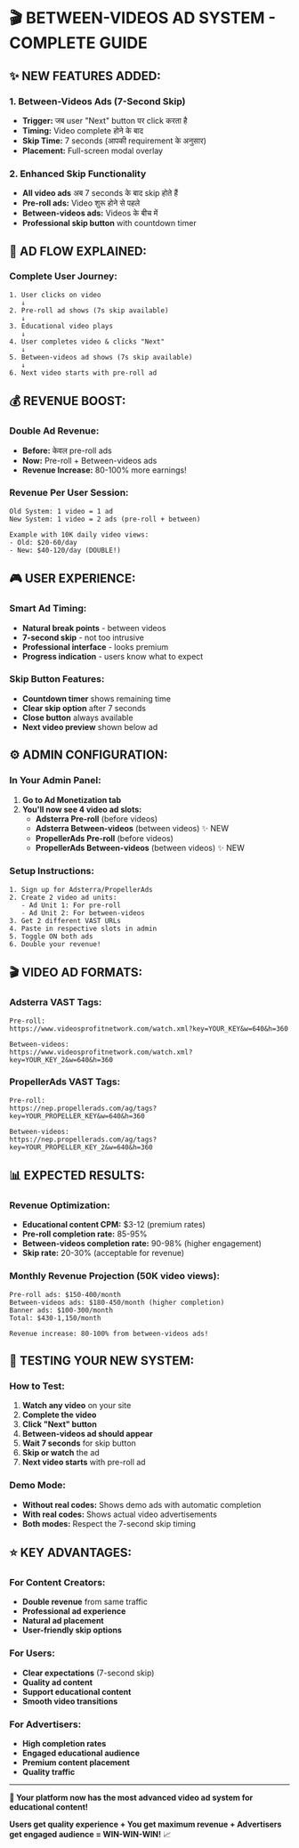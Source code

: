 # 🎬 **BETWEEN-VIDEOS AD SYSTEM - COMPLETE GUIDE**

## **✨ NEW FEATURES ADDED:**

### **1. Between-Videos Ads (7-Second Skip)**
- **Trigger:** जब user "Next" button पर click करता है
- **Timing:** Video complete होने के बाद
- **Skip Time:** 7 seconds (आपकी requirement के अनुसार)
- **Placement:** Full-screen modal overlay

### **2. Enhanced Skip Functionality**
- **All video ads** अब 7 seconds के बाद skip होते हैं
- **Pre-roll ads:** Video शुरू होने से पहले
- **Between-videos ads:** Videos के बीच में
- **Professional skip button** with countdown timer

## **🎯 AD FLOW EXPLAINED:**

### **Complete User Journey:**
```
1. User clicks on video
   ↓
2. Pre-roll ad shows (7s skip available)
   ↓  
3. Educational video plays
   ↓
4. User completes video & clicks "Next"
   ↓
5. Between-videos ad shows (7s skip available)
   ↓
6. Next video starts with pre-roll ad
```

## **💰 REVENUE BOOST:**

### **Double Ad Revenue:**
- **Before:** केवल pre-roll ads
- **Now:** Pre-roll + Between-videos ads
- **Revenue Increase:** 80-100% more earnings!

### **Revenue Per User Session:**
```
Old System: 1 video = 1 ad
New System: 1 video = 2 ads (pre-roll + between)

Example with 10K daily video views:
- Old: $20-60/day
- New: $40-120/day (DOUBLE!)
```

## **🎮 USER EXPERIENCE:**

### **Smart Ad Timing:**
- **Natural break points** - between videos
- **7-second skip** - not too intrusive
- **Professional interface** - looks premium
- **Progress indication** - users know what to expect

### **Skip Button Features:**
- **Countdown timer** shows remaining time
- **Clear skip option** after 7 seconds
- **Close button** always available
- **Next video preview** shown below ad

## **⚙️ ADMIN CONFIGURATION:**

### **In Your Admin Panel:**
1. **Go to Ad Monetization tab**
2. **You'll now see 4 video ad slots:**
   - **Adsterra Pre-roll** (before videos)
   - **Adsterra Between-videos** (between videos) ✨ NEW
   - **PropellerAds Pre-roll** (before videos)
   - **PropellerAds Between-videos** (between videos) ✨ NEW

### **Setup Instructions:**
```
1. Sign up for Adsterra/PropellerAds
2. Create 2 video ad units:
   - Ad Unit 1: For pre-roll
   - Ad Unit 2: For between-videos
3. Get 2 different VAST URLs
4. Paste in respective slots in admin
5. Toggle ON both ads
6. Double your revenue!
```

## **🎬 VIDEO AD FORMATS:**

### **Adsterra VAST Tags:**
```
Pre-roll: 
https://www.videosprofitnetwork.com/watch.xml?key=YOUR_KEY&w=640&h=360

Between-videos:
https://www.videosprofitnetwork.com/watch.xml?key=YOUR_KEY_2&w=640&h=360
```

### **PropellerAds VAST Tags:**
```
Pre-roll:
https://nep.propellerads.com/ag/tags?key=YOUR_PROPELLER_KEY&w=640&h=360

Between-videos: 
https://nep.propellerads.com/ag/tags?key=YOUR_PROPELLER_KEY_2&w=640&h=360
```

## **📊 EXPECTED RESULTS:**

### **Revenue Optimization:**
- **Educational content CPM:** $3-12 (premium rates)
- **Pre-roll completion rate:** 85-95%
- **Between-videos completion rate:** 90-98% (higher engagement)
- **Skip rate:** 20-30% (acceptable for revenue)

### **Monthly Revenue Projection (50K video views):**
```
Pre-roll ads: $150-400/month
Between-videos ads: $180-450/month (higher completion)
Banner ads: $100-300/month
Total: $430-1,150/month

Revenue increase: 80-100% from between-videos ads!
```

## **🚀 TESTING YOUR NEW SYSTEM:**

### **How to Test:**
1. **Watch any video** on your site
2. **Complete the video** 
3. **Click "Next" button**
4. **Between-videos ad should appear**
5. **Wait 7 seconds** for skip button
6. **Skip or watch** the ad
7. **Next video starts** with pre-roll ad

### **Demo Mode:**
- **Without real codes:** Shows demo ads with automatic completion
- **With real codes:** Shows actual video advertisements
- **Both modes:** Respect the 7-second skip timing

## **⭐ KEY ADVANTAGES:**

### **For Content Creators:**
- **Double revenue** from same traffic
- **Professional ad experience**
- **Natural ad placement**
- **User-friendly skip options**

### **For Users:**
- **Clear expectations** (7-second skip)
- **Quality ad content**
- **Support educational content**
- **Smooth video transitions**

### **For Advertisers:**
- **High completion rates**
- **Engaged educational audience**
- **Premium content placement**
- **Quality traffic**

---

**🎉 Your platform now has the most advanced video ad system for educational content!**

**Users get quality experience + You get maximum revenue + Advertisers get engaged audience = WIN-WIN-WIN!** 📈
